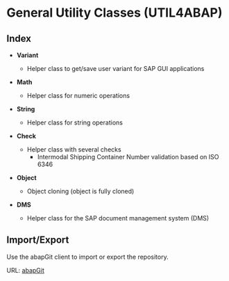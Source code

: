 # General Utility Classes (UTIL4ABAP)

## Index
+ <b>Variant</b><br>
  + Helper class to get/save user variant for SAP GUI applications
  
+ <b>Math</b><br>
  + Helper class for numeric operations
  
+ <b>String</b><br>
  + Helper class for string operations
  
+ <b>Check</b><br>
  + Helper class with several checks
    + Intermodal Shipping Container Number validation based on ISO 6346

+ <b>Object</b><br>
  + Object cloning (object is fully cloned)
    
+ <b>DMS</b><br>
  + Helper class for the SAP document management system (DMS)
  
## Import/Export
Use the abapGit client to import or export the repository.

URL: [abapGit](https://github.com/larshp/abapGit)
